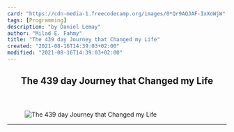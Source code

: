 ```yaml
---
card: "https://cdn-media-1.freecodecamp.org/images/0*Qr9AQJAF-IxXoWjW"
tags: [Programming]
description: "by Daniel Lemay"
author: "Milad E. Fahmy"
title: "The 439 day Journey that Changed my Life"
created: "2021-08-16T14:39:03+02:00"
modified: "2021-08-16T14:39:03+02:00"
---
```

<div class="site-wrapper">
<main id="site-main" class="site-main outer">
<div class="inner">
<article class="post-full post tag-programming tag-learning-to-code tag-web-development tag-life-lessons tag-technology ">
<header class="post-full-header">
<h1 class="post-full-title">The 439 day Journey that Changed my Life</h1>
</header>
<figure class="post-full-image">
<picture>
<source media="(max-width: 700px)" sizes="1px" srcset="data:image/gif;base64,R0lGODlhAQABAIAAAAAAAP///yH5BAEAAAAALAAAAAABAAEAAAIBRAA7 1w">
<source media="(min-width: 701px)" sizes="(max-width: 800px) 400px,
(max-width: 1170px) 700px,
1400px" srcset="https://cdn-media-1.freecodecamp.org/images/0*Qr9AQJAF-IxXoWjW 300w,
https://cdn-media-1.freecodecamp.org/images/0*Qr9AQJAF-IxXoWjW 600w,
https://cdn-media-1.freecodecamp.org/images/0*Qr9AQJAF-IxXoWjW 1000w,
https://cdn-media-1.freecodecamp.org/images/0*Qr9AQJAF-IxXoWjW 2000w">
<img onerror="this.style.display='none'" src="https://cdn-media-1.freecodecamp.org/images/0*Qr9AQJAF-IxXoWjW" alt="The 439 day Journey that Changed my Life">
</picture>
</figure>
<section class="post-full-content">
<div class="post-content medium-migrated-article">
</div>
<hr>
</section>
</article>
</div>
</main>
</div>
<!-- Google Tag Manager (noscript) -->
<!-- End Google Tag Manager (noscript) -->
